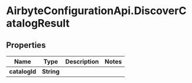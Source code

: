 # AirbyteConfigurationApi.DiscoverCatalogResult

## Properties

Name | Type | Description | Notes
------------ | ------------- | ------------- | -------------
**catalogId** | **String** |  | 



